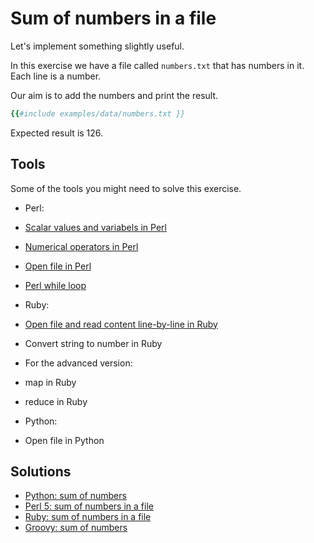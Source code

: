 # Sum of numbers in a file

Let's implement something slightly useful.

In this exercise we have a file called `numbers.txt` that has numbers in it.
Each line is a number.

Our aim is to add the numbers and print the result.


```ruby
{{#include examples/data/numbers.txt }}
```

Expected result is 126.


## Tools

Some of the tools you might need to solve this exercise.

* Perl:

* [Scalar values and variabels in Perl](https://perlmaven.com/beginner-perl-maven-scalar-values-and-variables)
* [Numerical operators in Perl](https://perlmaven.com/beginner-perl-maven-numerical-operators)
* [Open file in Perl](https://perlmaven.com/beginner-perl-maven-open-file)
* [Perl while loop](https://perlmaven.com/beginner-perl-maven-while-loop)


* Ruby:

* [Open file and read content line-by-line in Ruby](/open-file-and-read-content-in-ruby)
* Convert string to number in Ruby
* For the advanced version:
* map in Ruby
* reduce in Ruby


* Python:

* Open file in Python


## Solutions

* [Python: sum of numbers](/python-sum-of-numbers-in-file)
* [Perl 5: sum of numbers in a file](https://perlmaven.com/beginner-perl-maven-sum-numbers-in-a-file)
* [Ruby: sum of numbers in a file](/sum-of-numbers-in-file-using-ruby)
* [Groovy: sum of numbers](/groovy-sum-of-numbers)

